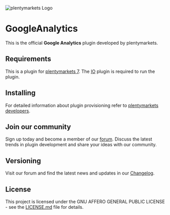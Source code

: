 ![plentymarkets Logo](http://www.plentymarkets.eu/layout/pm/images/logo/plentymarkets-logo.jpg)

# GoogleAnalytics

This is the official **Google Analytics** plugin developed by plentymarkets.

## Requirements

This is a plugin for [plentymarkets 7](https://www.plentymarkets.com). The [IO](https://github.com/plentymarkets/plugin-io) plugin is required to run the plugin.

## Installing

For detailed information about plugin provisioning refer to [plentymarkets developers](https://developers.plentymarkets.com/dev-doc/basics#plugin-provisioning).

## Join our community

Sign up today and become a member of our [forum](https://forum.plentymarkets.com/c/plugin-entwicklung). Discuss the latest trends in plugin development and share your ideas with our community.

## Versioning

Visit our forum and find the latest news and updates in our [Changelog](https://forum.plentymarkets.com/c/changelog?order=created).

## License

This project is licensed under the GNU AFFERO GENERAL PUBLIC LICENSE - see the [LICENSE.md](/LICENSE.md) file for details.
